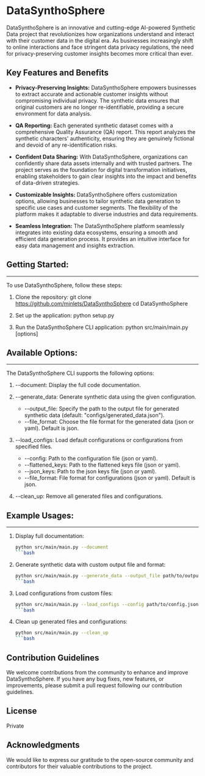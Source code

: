 # DataSynthoSphere

DataSynthoSphere is an innovative and cutting-edge AI-powered Synthetic Data project that revolutionizes how organizations understand and interact with their customer data in the digital era. As businesses increasingly shift to online interactions and face stringent data privacy regulations, the need for privacy-preserving customer insights becomes more critical than ever.

## Key Features and Benefits

- **Privacy-Preserving Insights:** DataSynthoSphere empowers businesses to extract accurate and actionable customer insights without compromising individual privacy. The synthetic data ensures that original customers are no longer re-identifiable, providing a secure environment for data analysis.

- **QA Reporting:** Each generated synthetic dataset comes with a comprehensive Quality Assurance (QA) report. This report analyzes the synthetic characters' authenticity, ensuring they are genuinely fictional and devoid of any re-identification risks.

- **Confident Data Sharing:** With DataSynthoSphere, organizations can confidently share data assets internally and with trusted partners. The project serves as the foundation for digital transformation initiatives, enabling stakeholders to gain clear insights into the impact and benefits of data-driven strategies.

- **Customizable Insights:** DataSynthoSphere offers customization options, allowing businesses to tailor synthetic data generation to specific use cases and customer segments. The flexibility of the platform makes it adaptable to diverse industries and data requirements.

- **Seamless Integration:** The DataSynthoSphere platform seamlessly integrates into existing data ecosystems, ensuring a smooth and efficient data generation process. It provides an intuitive interface for easy data management and insights extraction.

## Getting Started:
----------------
To use DataSynthoSphere, follow these steps:

1. Clone the repository:
   git clone https://github.com/minlets/DataSynthoSphere
   cd DataSynthoSphere

2. Set up the application:
   python setup.py

3. Run the DataSynthoSphere CLI application:
   python src/main/main.py [options]

## Available Options:
------------------
The DataSynthoSphere CLI supports the following options:

1. --document: Display the full code documentation.

2. --generate_data: Generate synthetic data using the given configuration.
   - --output_file: Specify the path to the output file for generated synthetic data (default: "configs/generated_data.json").
   - --file_format: Choose the file format for the generated data (json or yaml). Default is json.

3. --load_configs: Load default configurations or configurations from specified files.
   - --config: Path to the configuration file (json or yaml).
   - --flattened_keys: Path to the flattened keys file (json or yaml).
   - --json_keys: Path to the json keys file (json or yaml).
   - --file_format: File format for configurations (json or yaml). Default is json.

4. --clean_up: Remove all generated files and configurations.

## Example Usages:
---------------
1. Display full documentation:
   ```bash
   python src/main/main.py --document
   ```bash

2. Generate synthetic data with custom output file and format:
   ```bash
   python src/main/main.py --generate_data --output_file path/to/output_file.json --file_format yaml
   ```bash

3. Load configurations from custom files:
   ```bash
   python src/main/main.py --load_configs --config path/to/config.json --flattened_keys path/to/flattened_keys.json --json_keys path/to/json_keys.yaml --file_format json
   ```bash

5. Clean up generated files and configurations:
   ```bash
   python src/main/main.py --clean_up
   ```bash

## Contribution Guidelines

We welcome contributions from the community to enhance and improve DataSynthoSphere. If you have any bug fixes, new features, or improvements, please submit a pull request following our contribution guidelines.

## License
Private

## Acknowledgments

We would like to express our gratitude to the open-source community and contributors for their valuable contributions to the project.
